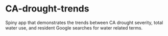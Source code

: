 # CA-drought-trends
Spiny app that demonstrates the trends between CA drought severity, total water use, and resident Google searches for water related terms.
